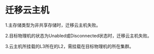 # 迁移云主机

1.主存储类型为非共享存储时，迁移云主机失败。

2.目标物理机的状态为Unabled或Disconnected状态时，迁移云主机失败。

3.云主机所挂载的L3所在的L2，需挂载在目标物理机的所在集群。